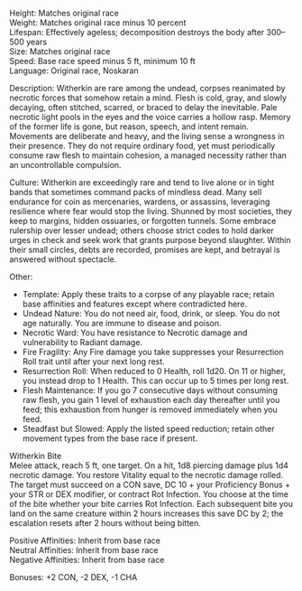 Height: Matches original race  
Weight: Matches original race minus 10 percent  
Lifespan: Effectively ageless; decomposition destroys the body after 300–500 years  
Size: Matches original race  
Speed: Base race speed minus 5 ft, minimum 10 ft  
Language: Original race, Noskaran

Description: Witherkin are rare among the undead, corpses reanimated by necrotic forces that somehow retain a mind. Flesh is cold, gray, and slowly decaying, often stitched, scarred, or braced to delay the inevitable. Pale necrotic light pools in the eyes and the voice carries a hollow rasp. Memory of the former life is gone, but reason, speech, and intent remain. Movements are deliberate and heavy, and the living sense a wrongness in their presence. They do not require ordinary food, yet must periodically consume raw flesh to maintain cohesion, a managed necessity rather than an uncontrollable compulsion.

Culture: Witherkin are exceedingly rare and tend to live alone or in tight bands that sometimes command packs of mindless dead. Many sell endurance for coin as mercenaries, wardens, or assassins, leveraging resilience where fear would stop the living. Shunned by most societies, they keep to margins, hidden ossuaries, or forgotten tunnels. Some embrace rulership over lesser undead; others choose strict codes to hold darker urges in check and seek work that grants purpose beyond slaughter. Within their small circles, debts are recorded, promises are kept, and betrayal is answered without spectacle.

Other:
- Template: Apply these traits to a corpse of any playable race; retain base affinities and features except where contradicted here.
- Undead Nature: You do not need air, food, drink, or sleep. You do not age naturally. You are immune to disease and poison.
- Necrotic Ward: You have resistance to Necrotic damage and vulnerability to Radiant damage.
- Fire Fragility: Any Fire damage you take suppresses your Resurrection Roll trait until after your next long rest.
- Resurrection Roll: When reduced to 0 Health, roll 1d20. On 11 or higher, you instead drop to 1 Health. This can occur up to 5 times per long rest.
- Flesh Maintenance: If you go 7 consecutive days without consuming raw flesh, you gain 1 level of exhaustion each day thereafter until you feed; this exhaustion from hunger is removed immediately when you feed.
- Steadfast but Slowed: Apply the listed speed reduction; retain other movement types from the base race if present.

Witherkin Bite  
Melee attack, reach 5 ft, one target. On a hit, 1d8 piercing damage plus 1d4 necrotic damage. You restore Vitality equal to the necrotic damage rolled. The target must succeed on a CON save, DC 10 + your Proficiency Bonus + your STR or DEX modifier, or contract Rot Infection. You choose at the time of the bite whether your bite carries Rot Infection. Each subsequent bite you land on the same creature within 2 hours increases this save DC by 2; the escalation resets after 2 hours without being bitten.

Positive Affinities: Inherit from base race  
Neutral Affinities: Inherit from base race  
Negative Affinities: Inherit from base race  

Bonuses: +2 CON, -2 DEX, -1 CHA